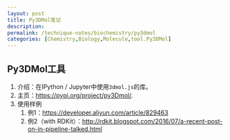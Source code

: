 ```yaml
---
layout: post
title: Py3DMol笔记
description: 
permalink: /technique-notes/biochemistry/py3dmol
categories: [Chemistry,Biology,Molecule,tool.Py3DMol]
---
```


## Py3DMol工具

1. 介绍：在IPython / Jupyter中使用`3dmol.js`的库。
2. 主页：<https://pypi.org/project/py3Dmol/>.
3. 使用样例
   1. 例1：<https://developer.aliyun.com/article/829463>
   2. 例2（with RDKit）：<http://rdkit.blogspot.com/2016/07/a-recent-post-on-in-pipeline-talked.html>
